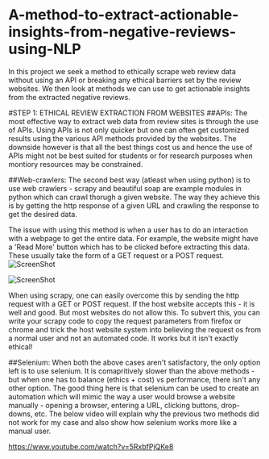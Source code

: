# A-method-to-extract-actionable-insights-from-negative-reviews-using-NLP
In this project we seek a method to ethically scrape web review data without using an API or breaking any ethical barriers set by the review websites. We then look at methods we can use to get actionable insights from the extracted negative reviews.


#STEP 1: ETHICAL REVIEW EXTRACTION FROM WEBSITES
##APIs:
The most effective way to extract web data from review sites is through the use of APIs. Using APIs is not only quicker but one can often get customized results using the various API methods provided by the websites. The downside however is that all the best things cost us and hence the use of APIs might not be best suited for students or for research purposes when montiory resources may be constrained.

##Web-crawlers:
The second best way (atleast when using python) is to use web crawlers - scrapy and beautiful soap are example modules in python which can crawl thorugh a given website. The way they achieve this is by getting the http response of a given URL and crawling the response to get the desired data.

The issue with using this method is when a user has to do an interaction with a webpage to get the entire data. For example, the website might have a 'Read More' button which has to be clicked before extracting this data. These usually take the form of a GET request or a POST request.
![ScreenShot](https://github.com/karthikkumar001/A-method-to-extract-actionable-insights-from-negative-reviews-using-NLP/blob/main/Images/2021-01-03%2020_16_24-Window.png)

![ScreenShot](https://github.com/karthikkumar001/A-method-to-extract-actionable-insights-from-negative-reviews-using-NLP/blob/main/Images/2021-01-03%2020_20_42-Window.png)

When using scrapy, one can easily overcome this by sending the http request with a GET or POST request. If the host website accepts this - it is well and good. But most websites do not allow this. To subvert this, you can write your scrapy code to copy the request parameters from firefox or chrome and trick the host website system into believing the request os from a normal user and not an automated code. It works but it isn't exactly ethical!

##Selenium:
When both the above cases aren't satisfactory, the only option left is to use selenium. It is comapritively slower than the above methods - but when one has to balance (ethics + cost) vs performance, there isn't any other option. The good thing here is that selenium can be used to create an automation which will mimic the way a user would browse a website manually - opening a browser, entering a URL, clicking buttons, drop-downs, etc. The below video will explain why the previous two methods did not work for my case and also show how selenium works more like a manual user.

https://www.youtube.com/watch?v=5RxbfPjQKe8
